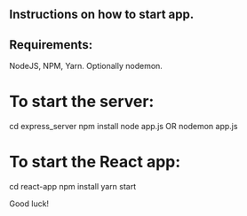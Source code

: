 ## Instructions on how to start app.

## Requirements: 

NodeJS, NPM, Yarn. Optionally nodemon.

# To start the server:

cd express_server
npm install 
node app.js OR nodemon app.js

# To start the React app:

cd react-app
npm install
yarn start

Good luck!